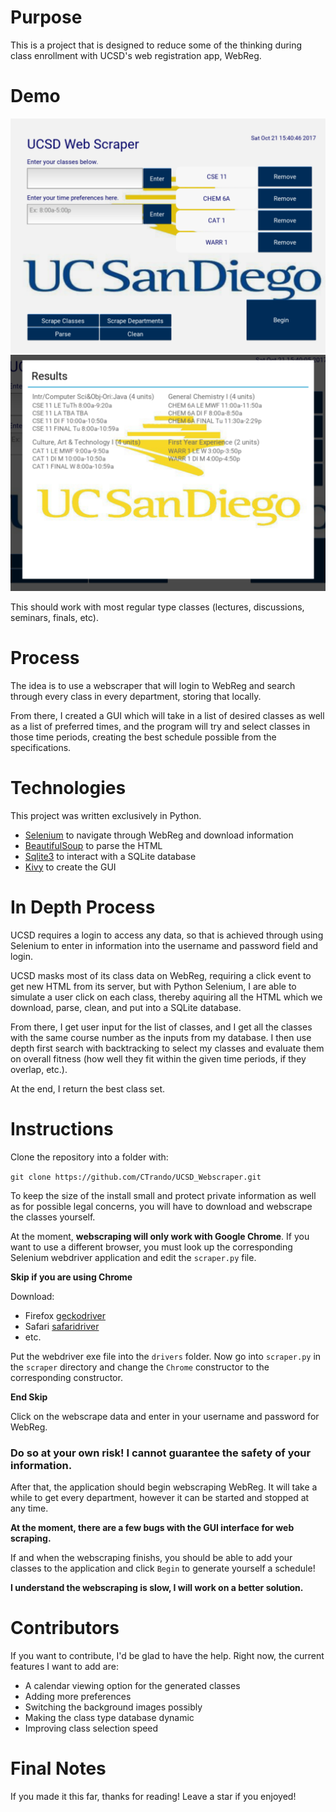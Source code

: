 # Purpose

This is a project that is designed to reduce some of the thinking during class enrollment with UCSD's web registration app, WebReg.

# Demo

![demo_img_1](https://raw.githubusercontent.com/CTrando/UCSD_Webscraper/master/images/demo_img_1.PNG?token=ARZ14si_r85T1ErEwUkGFv3Tnx7DMsaYks5Z9Q_UwA%3D%3D)
![demo_img_2](https://raw.githubusercontent.com/CTrando/UCSD_Webscraper/master/images/demo_img_2.PNG?token=ARZ14i604cNYi8ylYbQS7vVTpRom0CWVks5Z9RAFwA%3D%3D)


This should work with most regular type classes (lectures,
discussions, seminars, finals, etc).


# Process
The idea is to use a webscraper that will login to WebReg and search through every class in every department, storing that locally.

From there, I created a GUI which will take in a list of desired classes as well as a list of preferred times, and the program will try and select classes in those time periods, creating the best schedule possible from the specifications.

# Technologies
This project was written exclusively in Python.
* [Selenium](http://www.seleniumhq.org/) to navigate through WebReg and download information
* [BeautifulSoup](https://www.crummy.com/software/BeautifulSoup/) to parse the HTML
* [Sqlite3](https://docs.python.org/2/library/sqlite3.html) to interact with a SQLite database
* [Kivy](https://kivy.org/#home) to create the GUI


# In Depth Process
UCSD requires a login to access any data, so that is achieved through using Selenium to enter in information into the username and password field and login.

UCSD masks most of its class data on WebReg, requiring a click event to get new HTML from its server, but with Python Selenium, I are able to simulate a user click on each class, thereby aquiring all the HTML which we download, parse, clean, and put into a SQLite database.

From there, I get user input for the list of classes, and I get all the classes with the same course number as the inputs from my database. I then use depth first search with backtracking to select my classes and evaluate them on overall fitness (how well they fit within the given time periods, if they overlap, etc.).

At the end, I return the best class set.

# Instructions

Clone the repository into a folder with:

`git clone https://github.com/CTrando/UCSD_Webscraper.git`

To keep the size of the install small and protect private information as well as for possible legal concerns, you will have to download and webscrape the classes yourself.

At the moment, **webscraping will only work with Google Chrome**. If you want to use a different browser, you must look up the corresponding Selenium webdriver application and edit the `scraper.py` file.

**Skip if you are using Chrome**

Download:

* Firefox [geckodriver](https://github.com/mozilla/geckodriver/releases)
* Safari [safaridriver](https://github.com/SeleniumHQ/selenium/wiki/SafariDriver)
* etc.

Put the webdriver exe file into the `drivers` folder.
Now go into `scraper.py` in the `scraper` directory and change the `Chrome` constructor to the corresponding constructor.

**End Skip**

Click on the webscrape data and enter in your username and password for WebReg.

### Do so at your own risk! I cannot guarantee the safety of your information.

After that, the application should begin webscraping WebReg. It will take a while to get every department, however it can be started and stopped at any time.

**At the moment, there are a few bugs with the GUI interface for web scraping.**

If and when the webscraping finishs, you should be able to add your classes to the application and click `Begin` to generate yourself a schedule!

**I understand the webscraping is slow, I will work on a better solution.**


# Contributors #

If you want to contribute, I'd be glad to have the help. Right now, the current features I want to add are:

* A calendar viewing option for the generated classes
* Adding more preferences
* Switching the background images possibly
* Making the class type database dynamic
* Improving class selection speed


# Final Notes #

If you made it this far, thanks for reading! Leave a star if you enjoyed!








